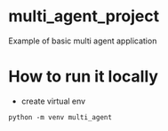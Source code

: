 # multi_agent_project
Example of basic multi agent application

# How to run it locally

- create virtual env

```
python -m venv multi_agent
```